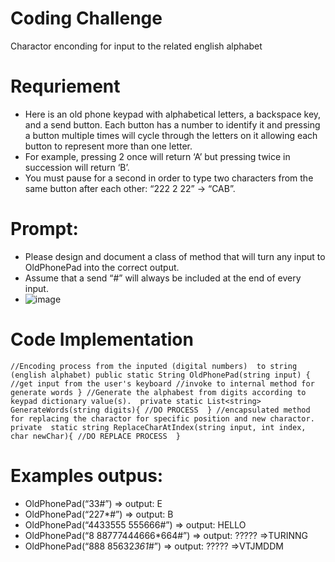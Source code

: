 # Coding Challenge
Charactor enconding for input to the related english alphabet 
# Requriement 
- Here is an old phone keypad with alphabetical letters, a backspace key, and a send button.
Each button has a number to identify it and pressing a button multiple times will cycle through the letters on it allowing each button to represent more than one letter.
- For example, pressing 2 once will return ‘A’ but pressing twice
in succession will return ‘B’.
- You must pause for a second in order to type two characters from the same
button after each other: “222 2 22” -> “CAB”.
# Prompt:
- Please design and document a class of method that will turn any input to OldPhonePad
into the correct output.
- Assume that a send “#” will always be included at the end of every input.
- ![image](https://github.com/mrkyaing/codingchallenge/assets/9696016/36dcdeb4-7f2a-429f-a23e-185279db5a14)

# Code Implementation  
`
//Encoding process from the inputed (digital numbers)  to string (english alphabet)
public static String OldPhonePad(string input) {
//get input from the user's keyboard
//invoke to internal method for generate words
}
//Generate the alphabest from digits according to keypad dictionary value(s). 
private static List<string> GenerateWords(string digits){
//DO PROCESS 
}
//encapsulated method for replacing the charactor for specific position and new charactor.
private  static string ReplaceCharAtIndex(string input, int index, char newChar){
    //DO REPLACE PROCESS 
}
`
# Examples outpus:
- OldPhonePad(“33#”) => output: E
- OldPhonePad(“227*#”) => output: B
- OldPhonePad(“4433555 555666#”) => output: HELLO
- OldPhonePad(“8 88777444666*664#”) => output: ????? =>TURINNG
- OldPhonePad(“888 85632*361*#”) => output: ????? =>VTJMDDM
